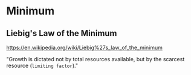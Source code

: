 # Minimum

## Liebig's Law of the Minimum

https://en.wikipedia.org/wiki/Liebig%27s_law_of_the_minimum

"Growth is dictated not by total resources available, but by the scarcest resource (`limiting factor`)."
